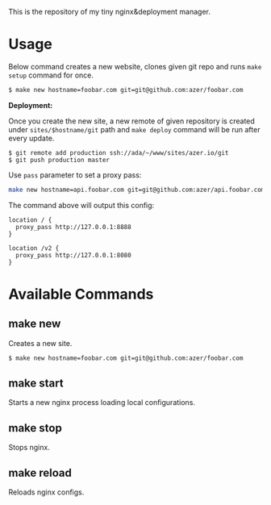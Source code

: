 This is the repository of my tiny nginx&deployment manager.

# Usage

Below command creates a new website, clones given git repo and runs
`make setup` command for once.

```bash
$ make new hostname=foobar.com git=git@github.com:azer/foobar.com
```

**Deployment:**

Once you create the new site, a new remote of given repository is created
under `sites/$hostname/git` path and `make deploy` command will be run after
every update.

```
$ git remote add production ssh://ada/~/www/sites/azer.io/git
$ git push production master
```

Use `pass` parameter to set a proxy pass:

```bash
make new hostname=api.foobar.com git=git@github.com:azer/api.foobar.com pass=/:http://127.0.0.1:8888,/v2:http://127.0.0.1:8080
```

The command above will output this config:

```nginx
location / {
  proxy_pass http://127.0.0.1:8888
}

location /v2 {
  proxy_pass http://127.0.0.1:8080
}
```

# Available Commands

## make new

Creates a new site.

```bash
$ make new hostname=foobar.com git=git@github.com:azer/foobar.com
```

## make start

Starts a new nginx process loading local configurations.

## make stop

Stops nginx.

## make reload

Reloads nginx configs.
